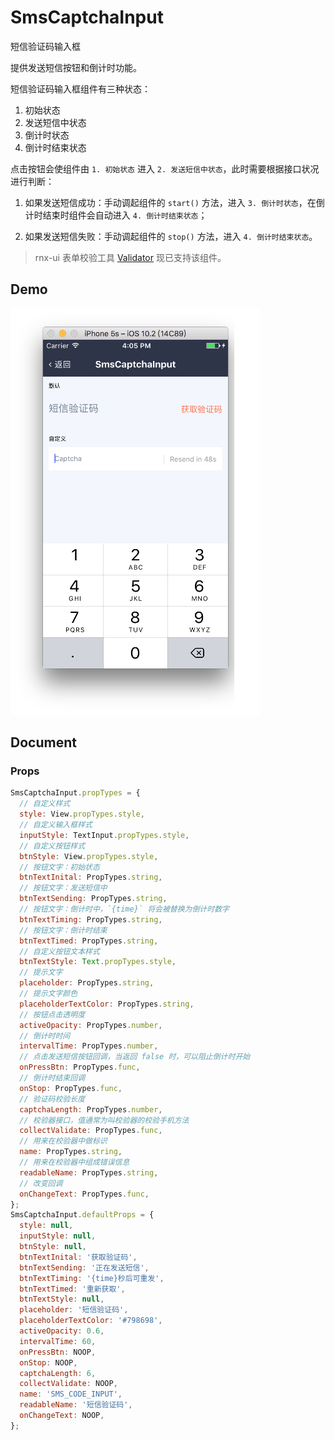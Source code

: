 # SmsCaptchaInput

短信验证码输入框

提供发送短信按钮和倒计时功能。

短信验证码输入框组件有三种状态：

1. 初始状态
2. 发送短信中状态
3. 倒计时状态
4. 倒计时结束状态

点击按钮会使组件由 `1. 初始状态` 进入 `2. 发送短信中状态`，此时需要根据接口状况进行判断：

1. 如果发送短信成功：手动调起组件的 `start()` 方法，进入 `3. 倒计时状态`，在倒计时结束时组件会自动进入 `4. 倒计时结束状态`；

2. 如果发送短信失败：手动调起组件的 `stop()` 方法，进入 `4. 倒计时结束状态`。

> rnx-ui 表单校验工具 [Validator](https://github.com/dragonwong/rnx-ui/tree/master/util/Validator) 现已支持该组件。

## Demo

![](demo.png)

## Document

### Props

```js
SmsCaptchaInput.propTypes = {
  // 自定义样式
  style: View.propTypes.style,
  // 自定义输入框样式
  inputStyle: TextInput.propTypes.style,
  // 自定义按钮样式
  btnStyle: View.propTypes.style,
  // 按钮文字：初始状态
  btnTextInital: PropTypes.string,
  // 按钮文字：发送短信中
  btnTextSending: PropTypes.string,
  // 按钮文字：倒计时中，`{time}` 将会被替换为倒计时数字
  btnTextTiming: PropTypes.string,
  // 按钮文字：倒计时结束
  btnTextTimed: PropTypes.string,
  // 自定义按钮文本样式
  btnTextStyle: Text.propTypes.style,
  // 提示文字
  placeholder: PropTypes.string,
  // 提示文字颜色
  placeholderTextColor: PropTypes.string,
  // 按钮点击透明度
  activeOpacity: PropTypes.number,
  // 倒计时时间
  intervalTime: PropTypes.number,
  // 点击发送短信按钮回调，当返回 false 时，可以阻止倒计时开始
  onPressBtn: PropTypes.func,
  // 倒计时结束回调
  onStop: PropTypes.func,
  // 验证码校验长度
  captchaLength: PropTypes.number,
  // 校验器接口，值通常为叫校验器的校验手机方法
  collectValidate: PropTypes.func,
  // 用来在校验器中做标识
  name: PropTypes.string,
  // 用来在校验器中组成错误信息
  readableName: PropTypes.string,
  // 改变回调
  onChangeText: PropTypes.func,
};
SmsCaptchaInput.defaultProps = {
  style: null,
  inputStyle: null,
  btnStyle: null,
  btnTextInital: '获取验证码',
  btnTextSending: '正在发送短信',
  btnTextTiming: '{time}秒后可重发',
  btnTextTimed: '重新获取',
  btnTextStyle: null,
  placeholder: '短信验证码',
  placeholderTextColor: '#798698',
  activeOpacity: 0.6,
  intervalTime: 60,
  onPressBtn: NOOP,
  onStop: NOOP,
  captchaLength: 6,
  collectValidate: NOOP,
  name: 'SMS_CODE_INPUT',
  readableName: '短信验证码',
  onChangeText: NOOP,
};
```
